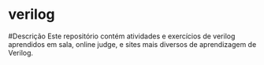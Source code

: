 # verilog
#Descrição
Este repositório contém atividades e exercícios de verilog aprendidos em sala, online judge, e sites mais diversos de aprendizagem de Verilog.
